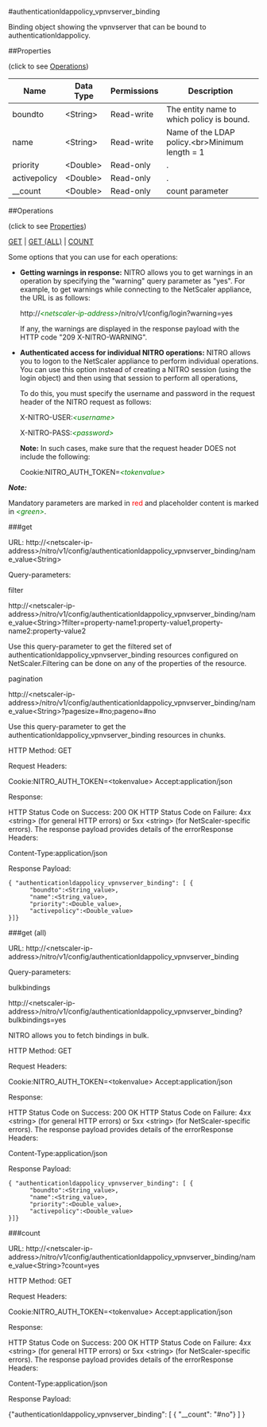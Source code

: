 #authenticationldappolicy_vpnvserver_binding

Binding object showing the vpnvserver that can be bound to authenticationldappolicy.


##Properties 
<span>(click to see [Operations](#operations))</span>


<table><thead><tr><th>Name</th><th> Data Type</th><th> Permissions</th><th>Description</th></tr></thead><tbody><tr><td>boundto</td><td>&lt;String></td><td>Read-write</td><td>The entity name to which policy is bound.</td><tr><tr><td>name</td><td>&lt;String></td><td>Read-write</td><td>Name of the LDAP policy.&lt;br>Minimum length = 1</td><tr><tr><td>priority</td><td>&lt;Double></td><td>Read-only</td><td>.</td><tr><tr><td>activepolicy</td><td>&lt;Double></td><td>Read-only</td><td>.</td><tr><tr><td>__count</td><td>&lt;Double></td><td>Read-only</td><td>count parameter</td><tr></tbody></table>
##Operations 
<span>(click to see [Properties](#properties))</span>


[GET](#get) | [GET (ALL)](#get-(all)) | [COUNT](#count)


Some options that you can use for each operations:
<ul><li><p><b>Getting warnings in response:</b> NITRO allows you to get warnings in an operation by specifying the "warning" query parameter as "yes". For example, to get warnings while connecting to the NetScaler appliance, the URL is as follows:</p><p>http://<span style="color:green;font-style:italic;">&lt;netscaler-ip-address&gt;</span>/nitro/v1/config/login?warning=yes</p><p>If any, the warnings are displayed in the response payload with the HTTP code "209 X-NITRO-WARNING".</p></li><li><p><b>Authenticated access for individual NITRO operations:</b> NITRO allows you to logon to the NetScaler appliance to perform individual operations. You can use this option instead of creating a NITRO session (using the login object) and then using that session to perform all operations,</p><p>To do this, you must specify the username and password in the request header of the NITRO request as follows:</p><p>X-NITRO-USER:<span style="color:green;font-style:italic;">&lt;username&gt;</span></p><p>X-NITRO-PASS:<span style="color:green;font-style:italic;">&lt;password&gt;</span></p><p><b>Note:</b> In such cases, make sure that the request header DOES not include the following:</p><p>Cookie:NITRO_AUTH_TOKEN=<span style="color:green;font-style:italic;">&lt;tokenvalue&gt;</span></p></li></ul>



***Note:*** 
Mandatory parameters are marked in <span style="color:#FF0000;">red</span> and placeholder content is marked in <span style="color:green;font-style:italic">&lt;green&gt;</span>.

###get



URL: http://&lt;netscaler-ip-address&gt;/nitro/v1/config/authenticationldappolicy_vpnvserver_binding/name_value&lt;String&gt;
Query-parameters:
filter
http://&lt;netscaler-ip-address&gt;/nitro/v1/config/authenticationldappolicy_vpnvserver_binding/name_value&lt;String&gt;?filter=property-name1:property-value1,property-name2:property-value2
Use this query-parameter to get the filtered set of authenticationldappolicy_vpnvserver_binding resources configured on NetScaler.Filtering can be done on any of the properties of the resource.


pagination
http://&lt;netscaler-ip-address&gt;/nitro/v1/config/authenticationldappolicy_vpnvserver_binding/name_value&lt;String&gt;?pagesize=#no;pageno=#no
Use this query-parameter to get the authenticationldappolicy_vpnvserver_binding resources in chunks.



HTTP Method: GET
Request Headers:

Cookie:NITRO_AUTH_TOKEN=&lt;tokenvalue&gt;Accept:application/json

Response:
HTTP Status Code on Success: 200 OKHTTP Status Code on Failure: 4xx &lt;string&gt; (for general HTTP errors) or 5xx &lt;string&gt; (for NetScaler-specific errors). The response payload provides details of the errorResponse Headers:

Content-Type:application/json

Response Payload: ```{ "authenticationldappolicy_vpnvserver_binding": [ {      "boundto":<String_value>,      "name":<String_value>,      "priority":<Double_value>,      "activepolicy":<Double_value>}]}```



###get (all)



URL: http://&lt;netscaler-ip-address&gt;/nitro/v1/config/authenticationldappolicy_vpnvserver_binding
Query-parameters:
bulkbindings
http://&lt;netscaler-ip-address&gt;/nitro/v1/config/authenticationldappolicy_vpnvserver_binding?bulkbindings=yes
NITRO allows you to fetch bindings in bulk.



HTTP Method: GET
Request Headers:

Cookie:NITRO_AUTH_TOKEN=&lt;tokenvalue&gt;Accept:application/json

Response:
HTTP Status Code on Success: 200 OKHTTP Status Code on Failure: 4xx &lt;string&gt; (for general HTTP errors) or 5xx &lt;string&gt; (for NetScaler-specific errors). The response payload provides details of the errorResponse Headers:

Content-Type:application/json

Response Payload: ```{ "authenticationldappolicy_vpnvserver_binding": [ {      "boundto":<String_value>,      "name":<String_value>,      "priority":<Double_value>,      "activepolicy":<Double_value>}]}```



###count



URL: http://&lt;netscaler-ip-address&gt;/nitro/v1/config/authenticationldappolicy_vpnvserver_binding/name_value&lt;String&gt;?count=yes
HTTP Method: GET
Request Headers:

Cookie:NITRO_AUTH_TOKEN=&lt;tokenvalue&gt;Accept:application/json

Response:
HTTP Status Code on Success: 200 OKHTTP Status Code on Failure: 4xx &lt;string&gt; (for general HTTP errors) or 5xx &lt;string&gt; (for NetScaler-specific errors). The response payload provides details of the errorResponse Headers:

Content-Type:application/json

Response Payload: 
{"authenticationldappolicy_vpnvserver_binding": [ { "__count": "#no"} ] }


